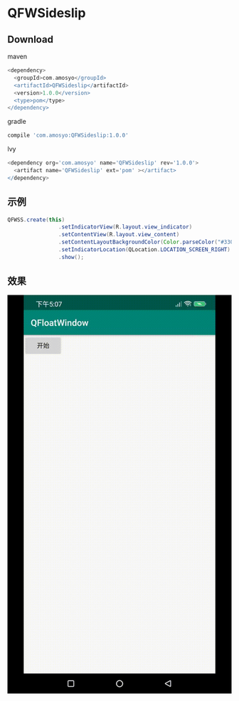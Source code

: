 # QFWSideslip

## Download

maven

```groovy
<dependency>
  <groupId>com.amosyo</groupId>
  <artifactId>QFWSideslip</artifactId>
  <version>1.0.0</version>
  <type>pom</type>
</dependency>
```

gradle

```groovy
compile 'com.amosyo:QFWSideslip:1.0.0'
```

lvy

```groovy
<dependency org='com.amosyo' name='QFWSideslip' rev='1.0.0'>
  <artifact name='QFWSideslip' ext='pom' ></artifact>
</dependency>
```



## 示例

```java
QFWSS.create(this)
                .setIndicatorView(R.layout.view_indicator)
                .setContentView(R.layout.view_content)
                .setContentLayoutBackgroundColor(Color.parseColor("#33000000"))
                .setIndicatorLocation(QLocation.LOCATION_SCREEN_RIGHT)
                .show();
```

## 效果

![](./md_res/demo.gif)